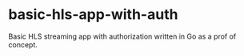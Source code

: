 # basic-hls-app-with-auth
Basic HLS streaming app with authorization written in Go as a prof of concept.

